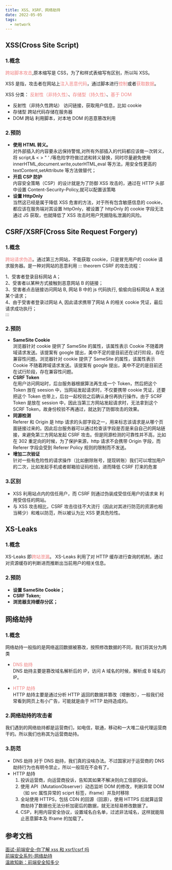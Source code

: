 ```yaml
---
title: XSS、XSRF、网络劫持
date: 2022-05-05
tags:
  - network
---
```


## XSS(Cross Site Script)

### 1.概念

<font color="#F08080">跨站脚本攻击</font>,原本缩写是 CSS，为了和样式表缩写有区别，所以叫 XSS。

XSS 是指，攻击者在网站上<font color="#F08080">注入恶意代码</font>，通过脚本进行<font color="#F08080">控制</font>或者<font color="#F08080">获取数据</font>。

XSS 分类： <font color="#F08080">反射性（非持久性）</font>、<font color="#F08080">存储型（持久性）</font>、<font color="#F08080">基于 DOM</font>

- 反射性（非持久性跨站）
  访问链接，获取用户信息，比如 cookie
- 存储型
  跨站代码存储在服务器
- DOM 跨站
  利用脚本，对本地 DOM 的恶意篡改利用

### 2.预防

- **使用 HTML 转义。**  
  对外部插入的内容要永远保持警惕,对所有外部插入的代码都应该做一次转义，将 script,& < > " ' /等危险字符做过滤和转义替换，同时尽量避免使用 innerHTML,document.write,outerHTML,eval 等方法，用安全性更高的 textContent,setAttribute 等方法做替代；
- **开启 CSP 防护**  
  内容安全策略（CSP）的设计就是为了防御 XSS 攻击的，通过在 HTTP 头部中设置 Content-Security-Policy,就可以配置该策略
- **设置 HttpOnly**  
  当然这已经是属于降低 XSS 危害的方法，对于所有包含敏感信息的 cookie，都应该在服务端对其设置 httpOnly，被设置了 httpOnly 的 cookie 字段无法通过 JS 获取，也就降低了 XSS 攻击时用户凭据隐私泄漏的风险。

## CSRF/XSRF(Cross Site Request Forgery)

### 1.概念

<font color="#F08080">跨站请求伪造</font>。通过第三方网站，不能获取 cookie，只是冒充用户的 cookie 请求服务器。是一种对网站的恶意利用
::: theorem
CSRF 的攻击流程：

1、受害者登录目标网站 A；  
2、受害者以某种方式接触到恶意网站 B 的链接；  
3、受害者点击链接访问网站 B, 网站 B 中的 js 代码执行, 偷偷向目标网站 A 发送某个请求；  
4、由于受害者登录过网站 A, 因此请求携带了网站 A 的相关 cookie 凭证，最后请求成功执行；  
:::

### 2.预防

- **SameSite Cookie**  
  浏览器针对 cookie 提供了 SameSite 的属性，该属性表示 Cookie 不随着跨域请求发送。该提案有 google 提出，美中不足的是目前还在试行阶段，存在兼容性问题。浏览器针对 cookie 提供了 SameSite 的属性，该属性表示 Cookie 不随着跨域请求发送。该提案有 google 提出，美中不足的是目前还在试行阶段，存在兼容性问题。
- **CSRF Token**  
  在用户访问网站时，后台服务器根据算法再生成一个 Token，然后把这个 Token 放在 seesion 中，当网站发起请求时，不仅要携带 cookie 凭证，还要把这个 Token 也带上，后台一起校验之后确认身份再执行操作。由于 SCRF Token 是放在 session 中，因此当第三方网站发起请求时，无法拿到这个 SCRF Token，故身份校验不再通过，就达到了防御攻击的效果。
- **同源检测**  
  Referer 和 Origin 是 http 请求的头部字段之一，用来标志该请求是从哪个页面链接过来的。因此后台服务器可以通过检查该字段是否是来自自己的网站链接，来避免第三方网站发起 CSRF 攻击。但是同源检测的可靠性并不高，比如在 302 重定向的时候，为了保护来源，http 请求不会携带 Origin 字段，而 Referer 字段会受到 Referer Policy 规则的限制而不发送。
- **增加二次验证**  
  针对一些有危险性的请求操作（比如删除账号，提现转账）我们可以增加用户的二次，比如发起手机或者邮箱验证码检验，进而降低 CSRF 打来的危害

### 3.区别

- XSS 利用站点内的信任用户，而 CSRF 则通过伪装成受信任用户的请求来
  利用受信任的网站。
- 与 XSS 攻击相比，CSRF 攻击往往不大流行（因此对其进行防范的资源也相当稀少）和难以防范，所以被认为比 XSS 更具危险性。

## XS-Leaks

### 1.概念

XS-Leaks 即<font color="#F08080">跨站泄漏</font>。 XS-Leaks 利用了对 HTTP 缓存进行查询的机制，通过对资源缓存的判断进而推断出当前用户的相关信息。

### 2.预防

- **设置 SameSite Cookie；**
- **CSRF Token;**
- **浏览器支持缓存分区；**

## 网络劫持

### 1.概念

网络劫持一般指的是网络返回数据被篡改，按照修改数据的不同，我们将其分为两类

- <font color="#F08080">DNS 劫持 </font>  
  DNS 劫持主要是篡改域名解析后的 IP，访问 A 域名的时候，解析成 B 域名的 IP。

- <font color="#F08080">HTTP 劫持 </font>  
  HTTP 劫持主要是通过分析 HTTP 返回的数据并篡改（增删改），一般我们经常看到网页上有小广告，可能就是由于 HTTP 劫持造成的。

### 2.网络劫持的攻击者

我们遇到的网络劫持都是运营商们，如电信，联通，移动和一大堆二级代理运营商干的。所以我们也称其为运营商劫持。

### 3.防范

- DNS 劫持
  对于 DNS 劫持，我们真的没啥办法。不过国家对于运营商的 DNS 劫持行为也有明令禁止，所以一般现在不会有了。
- HTTP 劫持
  1. 投诉运营商，向运营商投诉，告知其如果不解决则向工信部投诉。
  2. 使用 API（MutationObserver）动态监听 DOM 的修改，判断异常 DOM（如 src 属性异常的 sciprt 标签，iframe）并及时移除
  3. 全站使用 HTTPS，包括 CDN 的回源（回源），使用 HTTPS 后就算运营商劫持了数据也无法分析加密后的数据，就无法轻易修改数据了。
  4. CSP，利用内容安全协议，设置域名白名单，过滤非法域名，这样就能阻止恶意脚本及 Iframe 的加载了。

## 参考文档

[面试-前端安全-你了解 xss 和 xsrf/csrf 吗](https://juejin.cn/post/7086703356492087304)  
[前端安全系列-网络劫持](https://juejin.cn/post/6896802990137540622)  
[温故知新：前端安全知多少](https://juejin.cn/post/6893320971462279175)
